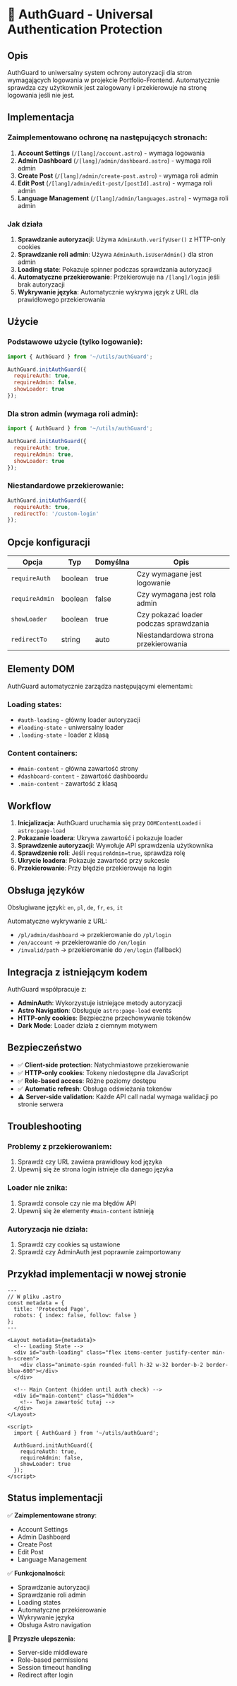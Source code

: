 # 🔐 AuthGuard - Universal Authentication Protection

## Opis

AuthGuard to uniwersalny system ochrony autoryzacji dla stron wymagających logowania w projekcie Portfolio-Frontend. Automatycznie sprawdza czy użytkownik jest zalogowany i przekierowuje na stronę logowania jeśli nie jest.

## Implementacja

### Zaimplementowano ochronę na następujących stronach:

1. **Account Settings** (`/[lang]/account.astro`) - wymaga logowania
2. **Admin Dashboard** (`/[lang]/admin/dashboard.astro`) - wymaga roli admin
3. **Create Post** (`/[lang]/admin/create-post.astro`) - wymaga roli admin  
4. **Edit Post** (`/[lang]/admin/edit-post/[postId].astro`) - wymaga roli admin
5. **Language Management** (`/[lang]/admin/languages.astro`) - wymaga roli admin

### Jak działa

1. **Sprawdzanie autoryzacji**: Używa `AdminAuth.verifyUser()` z HTTP-only cookies
2. **Sprawdzanie roli admin**: Używa `AdminAuth.isUserAdmin()` dla stron admin
3. **Loading state**: Pokazuje spinner podczas sprawdzania autoryzacji
4. **Automatyczne przekierowanie**: Przekierowuje na `/[lang]/login` jeśli brak autoryzacji
5. **Wykrywanie języka**: Automatycznie wykrywa język z URL dla prawidłowego przekierowania

## Użycie

### Podstawowe użycie (tylko logowanie):
```javascript
import { AuthGuard } from '~/utils/authGuard';

AuthGuard.initAuthGuard({
  requireAuth: true,
  requireAdmin: false,
  showLoader: true
});
```

### Dla stron admin (wymaga roli admin):
```javascript
import { AuthGuard } from '~/utils/authGuard';

AuthGuard.initAuthGuard({
  requireAuth: true,
  requireAdmin: true, 
  showLoader: true
});
```

### Niestandardowe przekierowanie:
```javascript
AuthGuard.initAuthGuard({
  requireAuth: true,
  redirectTo: '/custom-login'
});
```

## Opcje konfiguracji

| Opcja | Typ | Domyślna | Opis |
|-------|-----|----------|------|
| `requireAuth` | boolean | true | Czy wymagane jest logowanie |
| `requireAdmin` | boolean | false | Czy wymagana jest rola admin |
| `showLoader` | boolean | true | Czy pokazać loader podczas sprawdzania |
| `redirectTo` | string | auto | Niestandardowa strona przekierowania |

## Elementy DOM

AuthGuard automatycznie zarządza następującymi elementami:

### Loading states:
- `#auth-loading` - główny loader autoryzacji
- `#loading-state` - uniwersalny loader  
- `.loading-state` - loader z klasą

### Content containers:
- `#main-content` - główna zawartość strony
- `#dashboard-content` - zawartość dashboardu
- `.main-content` - zawartość z klasą

## Workflow

1. **Inicjalizacja**: AuthGuard uruchamia się przy `DOMContentLoaded` i `astro:page-load`
2. **Pokazanie loadera**: Ukrywa zawartość i pokazuje loader
3. **Sprawdzenie autoryzacji**: Wywołuje API sprawdzenia użytkownika
4. **Sprawdzenie roli**: Jeśli `requireAdmin=true`, sprawdza rolę
5. **Ukrycie loadera**: Pokazuje zawartość przy sukcesie
6. **Przekierowanie**: Przy błędzie przekierowuje na login

## Obsługa języków

Obsługiwane języki: `en`, `pl`, `de`, `fr`, `es`, `it`

Automatyczne wykrywanie z URL:
- `/pl/admin/dashboard` → przekierowanie do `/pl/login`
- `/en/account` → przekierowanie do `/en/login`
- `/invalid/path` → przekierowanie do `/en/login` (fallback)

## Integracja z istniejącym kodem

AuthGuard współpracuje z:
- **AdminAuth**: Wykorzystuje istniejące metody autoryzacji
- **Astro Navigation**: Obsługuje `astro:page-load` events
- **HTTP-only cookies**: Bezpieczne przechowywanie tokenów
- **Dark Mode**: Loader działa z ciemnym motywem

## Bezpieczeństwo

- ✅ **Client-side protection**: Natychmiastowe przekierowanie
- ✅ **HTTP-only cookies**: Tokeny niedostępne dla JavaScript
- ✅ **Role-based access**: Różne poziomy dostępu
- ✅ **Automatic refresh**: Obsługa odświeżania tokenów
- ⚠️ **Server-side validation**: Każde API call nadal wymaga walidacji po stronie serwera

## Troubleshooting

### Problemy z przekierowaniem:
1. Sprawdź czy URL zawiera prawidłowy kod języka
2. Upewnij się że strona login istnieje dla danego języka

### Loader nie znika:
1. Sprawdź console czy nie ma błędów API
2. Upewnij się że elementy `#main-content` istnieją

### Autoryzacja nie działa:
1. Sprawdź czy cookies są ustawione
2. Sprawdź czy AdminAuth jest poprawnie zaimportowany

## Przykład implementacji w nowej stronie

```astro
---
// W pliku .astro
const metadata = {
  title: 'Protected Page',
  robots: { index: false, follow: false }
};
---

<Layout metadata={metadata}>
  <!-- Loading State -->
  <div id="auth-loading" class="flex items-center justify-center min-h-screen">
    <div class="animate-spin rounded-full h-32 w-32 border-b-2 border-blue-600"></div>
  </div>

  <!-- Main Content (hidden until auth check) -->
  <div id="main-content" class="hidden">
    <!-- Twoja zawartość tutaj -->
  </div>
</Layout>

<script>
  import { AuthGuard } from '~/utils/authGuard';
  
  AuthGuard.initAuthGuard({
    requireAuth: true,
    requireAdmin: false,
    showLoader: true
  });
</script>
```

## Status implementacji

✅ **Zaimplementowane strony**:
- Account Settings
- Admin Dashboard  
- Create Post
- Edit Post
- Language Management

✅ **Funkcjonalności**:
- Sprawdzanie autoryzacji
- Sprawdzanie roli admin
- Loading states
- Automatyczne przekierowanie
- Wykrywanie języka
- Obsługa Astro navigation

🔄 **Przyszłe ulepszenia**:
- Server-side middleware
- Role-based permissions
- Session timeout handling
- Redirect after login
